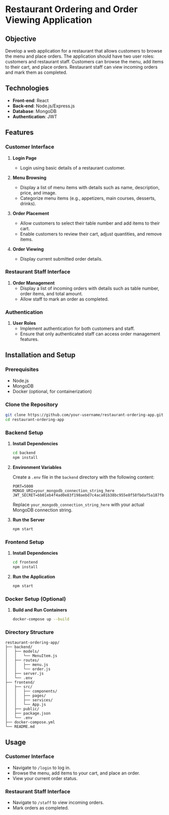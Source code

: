 
# Restaurant Ordering and Order Viewing Application

## Objective

Develop a web application for a restaurant that allows customers to browse the menu and place orders. The application should have two user roles: customers and restaurant staff. Customers can browse the menu, add items to their cart, and place orders. Restaurant staff can view incoming orders and mark them as completed.

## Technologies

- **Front-end**: React
- **Back-end**: Node.js/Express.js
- **Database**: MongoDB
- **Authentication**: JWT

## Features

### Customer Interface

1. **Login Page**
   - Login using basic details of a restaurant customer.

2. **Menu Browsing**
   - Display a list of menu items with details such as name, description, price, and image.
   - Categorize menu items (e.g., appetizers, main courses, desserts, drinks).

3. **Order Placement**
   - Allow customers to select their table number and add items to their cart.
   - Enable customers to review their cart, adjust quantities, and remove items.

4. **Order Viewing**
   - Display current submitted order details.

### Restaurant Staff Interface

1. **Order Management**
   - Display a list of incoming orders with details such as table number, order items, and total amount.
   - Allow staff to mark an order as completed.

### Authentication

1. **User Roles**
   - Implement authentication for both customers and staff.
   - Ensure that only authenticated staff can access order management features.

## Installation and Setup

### Prerequisites

- Node.js
- MongoDB
- Docker (optional, for containerization)

### Clone the Repository

```sh
git clone https://github.com/your-username/restaurant-ordering-app.git
cd restaurant-ordering-app
```

### Backend Setup

1. **Install Dependencies**

   ```sh
   cd backend
   npm install
   ```

2. **Environment Variables**

   Create a `.env` file in the `backend` directory with the following content:

   ```env
   PORT=5000
   MONGO_URI=your_mongodb_connection_string_here
   JWT_SECRET=bb01eb4f4ad0e83f198aebd7c4aca01b38bc955e8f58fbdaf5a187fb3af0dd9dfd3cfe1d5509fbfd0db2e69b6e4abb53c0a1b11326a4b10c3c66b74dcbe55271
   ```

   Replace `your_mongodb_connection_string_here` with your actual MongoDB connection string.

3. **Run the Server**

   ```sh
   npm start
   ```

### Frontend Setup

1. **Install Dependencies**

   ```sh
   cd frontend
   npm install
   ```

2. **Run the Application**

   ```sh
   npm start
   ```

### Docker Setup (Optional)

1. **Build and Run Containers**

   ```sh
   docker-compose up --build
   ```

### Directory Structure

```
restaurant-ordering-app/
├── backend/
│   ├── models/
│   │   └── MenuItem.js
│   ├── routes/
│   │   ├── menu.js
│   │   └── order.js
│   ├── server.js
│   └── .env
├── frontend/
│   ├── src/
│   │   ├── components/
│   │   ├── pages/
│   │   ├── services/
│   │   └── App.js
│   ├── public/
│   ├── package.json
│   └── .env
├── docker-compose.yml
└── README.md
```

## Usage

### Customer Interface

- Navigate to `/login` to log in.
- Browse the menu, add items to your cart, and place an order.
- View your current order status.

### Restaurant Staff Interface

- Navigate to `/staff` to view incoming orders.
- Mark orders as completed.

